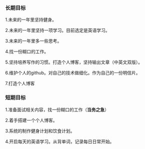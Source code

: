 ### 长期目标

1.未来的一年里坚持健身。

2.未来的一年里坚持一项学习。目前选定是英语学习。

3.未来的一年里多一些思考。

4.找一份糊口的工作。

5.坚持培养写作的习惯。打造个人博客，坚持输出文章（中英文双版）。

6.维护个人的github。对自己的技术做细化。作为自己的一份明信片。

7.打造个人博客

### 短期目标

1.准备面试相关内容，找一份糊口的工作（**当务之急**）

2.着手搭建一个个人博客。

3.系统的制作健身计划和饮食计划。

4.开启每天的英语学习。从背单词，记录每日日常开始。